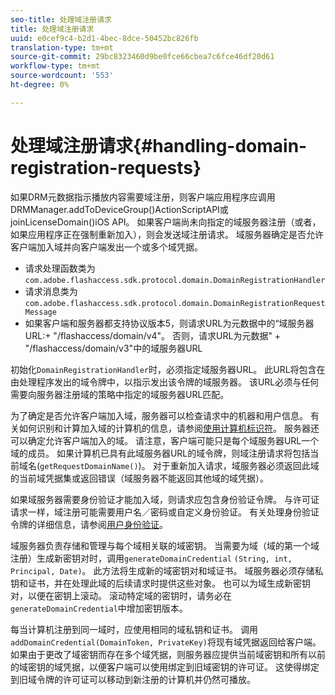 ```yaml
---
seo-title: 处理域注册请求
title: 处理域注册请求
uuid: e0cef9c4-b2d1-4bec-8dce-50452bc826fb
translation-type: tm+mt
source-git-commit: 29bc8323460d9be0fce66cbea7c6fce46df20d61
workflow-type: tm+mt
source-wordcount: '553'
ht-degree: 0%

---
```



# 处理域注册请求{#handling-domain-registration-requests}

如果DRM元数据指示播放内容需要域注册，则客户端应用程序应调用DRMManager.addToDeviceGroup()ActionScriptAPI或joinLicenseDomain()iOS API。 如果客户端尚未向指定的域服务器注册（或者，如果应用程序正在强制重新加入），则会发送域注册请求。 域服务器确定是否允许客户端加入域并向客户端发出一个或多个域凭据。

* 请求处理函数类为`com.adobe.flashaccess.sdk.protocol.domain.DomainRegistrationHandler`
* 请求消息类为`com.adobe.flashaccess.sdk.protocol.domain.DomainRegistrationRequestMessage`
* 如果客户端和服务器都支持协议版本5，则请求URL为元数据中的“域服务器URL:+ &quot;/flashaccess/domain/v4&quot;。 否则，请求URL为元数据&quot; + &quot;/flashaccess/domain/v3&quot;中的域服务器URL

初始化`DomainRegistrationHandler`时，必须指定域服务器URL。 此URL将包含在由处理程序发出的域令牌中，以指示发出该令牌的域服务器。 该URL必须与任何需要向服务器注册域的策略中指定的域服务器URL匹配。

为了确定是否允许客户端加入域，服务器可以检查请求中的机器和用户信息。 有关如何识别和计算加入域的计算机的信息，请参阅[使用计算机标识符](../../aaxs-protecting-content/content-implementing-the-license-server/content-processing-aaxs-requests/content-using-machine-ids.md)。 服务器还可以确定允许客户端加入的域。 请注意，客户端可能只是每个域服务器URL一个域的成员。 如果计算机已具有此域服务器URL的域令牌，则域注册请求将包括当前域名(`getRequestDomainName()`)。 对于重新加入请求，域服务器必须返回此域的当前域凭据集或返回错误（域服务器不能返回其他域的域凭据）。

如果域服务器需要身份验证才能加入域，则请求应包含身份验证令牌。 与许可证请求一样，域注册可能需要用户名／密码或自定义身份验证。 有关处理身份验证令牌的详细信息，请参阅[用户身份验证](../../aaxs-protecting-content/content-introduction/content-usage-rules/content-authentication/content-user-authentication.md)。

域服务器负责存储和管理与每个域相关联的域密钥。 当需要为域（域的第一个域注册）生成新密钥对时，调用`generateDomainCredential` `(String, int, Principal, Date)`。 此方法将生成新的域密钥对和域证书。 域服务器必须存储私钥和证书，并在处理此域的后续请求时提供这些对象。 也可以为域生成新密钥对，以便在密钥上滚动。 滚动特定域的密钥时，请务必在`generateDomainCredential`中增加密钥版本。

每当计算机注册到同一域时，应使用相同的域私钥和证书。 调用`addDomainCredential(DomainToken, PrivateKey)`将现有域凭据返回给客户端。 如果由于更改了域密钥而存在多个域凭据，则服务器应提供当前域密钥和所有以前的域密钥的域凭据，以便客户端可以使用绑定到旧域密钥的许可证。 这使得绑定到旧域令牌的许可证可以移动到新注册的计算机并仍然可播放。
